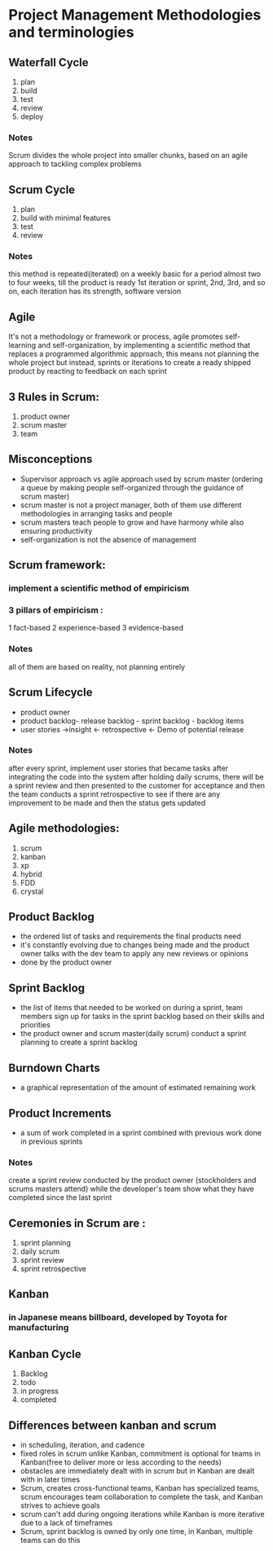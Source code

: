 # Project Management Methodologies and terminologies
## Waterfall Cycle 
1. plan
2. build
3. test
4. review
5. deploy

### Notes
Scrum divides the whole project into smaller chunks, based on an agile approach to tackling complex problems

## Scrum Cycle
1. plan
2. build with minimal features
3. test
4. review

### Notes
this method is repeated(iterated) on a weekly basic for a period almost two to four weeks, till the product is ready
1st iteration or sprint, 2nd, 3rd, and so on, each iteration has its strength, software version

## Agile
It's not a methodology or framework or process, agile promotes self-learning and self-organization, by implementing a scientific method that replaces a programmed algorithmic approach, this means not planning the whole project but instead, sprints or iterations to create a ready shipped product by reacting to feedback on each sprint

## 3 Rules in Scrum:
1. product owner
2. scrum master
3. team

## Misconceptions
- Supervisor approach vs agile approach used by scrum master (ordering a queue by making people self-organized through the guidance of scrum master)
- scrum master is not a project manager, both of them use different methodologies in arranging tasks and people
- scrum masters teach people to grow and have harmony while also ensuring productivity 
- self-organization is not the absence of management

## Scrum framework:
### implement a scientific method of empiricism 

### 3 pillars of empiricism :
1 fact-based
2 experience-based
3 evidence-based

### Notes
all of them are based on reality, not planning entirely

## Scrum Lifecycle
- product owner
- product backlog- release backlog - sprint  backlog - backlog  items
- user stories ->insight <- retrospective <- Demo of potential release

### Notes
after every sprint, implement user stories that became tasks after integrating the code into the system after holding daily scrums, there will be a sprint review and then presented to the customer for acceptance and then the team conducts a sprint retrospective to see if there are any improvement to be made and then the status gets updated

## Agile methodologies:
1. scrum
2. kanban
3. xp
4. hybrid
5. FDD
6. crystal

## Product Backlog
- the ordered list of tasks and requirements the final products need
- it's constantly evolving due to changes being made and the product owner talks with the dev team to apply any new reviews or opinions
- done by the product owner

## Sprint Backlog
- the list of items that needed to be worked on during a sprint, team members sign up for tasks in the sprint backlog based on their skills and priorities
- the product owner and scrum master(daily scrum) conduct a sprint planning to create a sprint backlog

## Burndown Charts
- a graphical representation of the amount of estimated remaining work

## Product Increments
- a sum of work completed in a sprint combined with previous work done in previous sprints

### Notes
create a sprint review conducted by the product owner (stockholders and scrums masters attend) while the developer's team show what they have completed since the last sprint


## Ceremonies in Scrum are :
1. sprint planning
2. daily scrum
3. sprint review
4. sprint retrospective

## Kanban
### in Japanese means billboard, developed by Toyota for manufacturing 

## Kanban Cycle
1. Backlog
2. todo
3. in progress
4. completed


## Differences between kanban and scrum
- in scheduling, iteration, and cadence
- fixed roles in scrum unlike Kanban, commitment is optional for teams in Kanban(free to deliver more or less according to the needs)
- obstacles are immediately dealt with in scrum but in Kanban are dealt with in later times
- Scrum, creates cross-functional teams, Kanban has specialized teams, scrum encourages team collaboration to complete the task, and Kanban strives to achieve goals
- scrum can't add during ongoing iterations while Kanban is more iterative due to a lack of timeframes
- Scrum, sprint backlog is owned by only one time, in Kanban, multiple teams can do this

